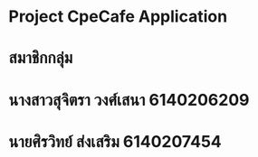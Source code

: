 # Project CpeCafe Application
# สมาชิกกลุ่ม
# นางสาวสุจิตรา วงศ์เสนา 6140206209
# นายศิรวิทย์    ส่งเสริม  6140207454
